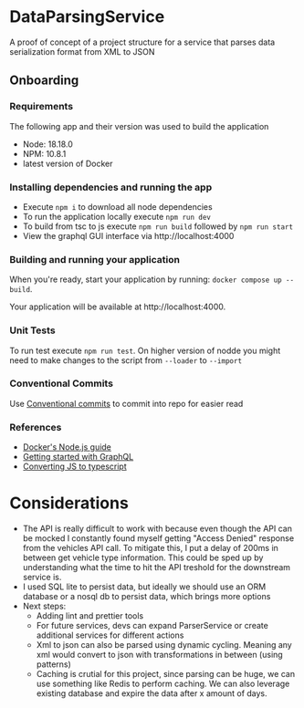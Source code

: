# DataParsingService
A proof of concept of a project structure for a service that parses data serialization format from XML to JSON

## Onboarding

### Requirements
The following app and their version was used to build the application
- Node: 18.18.0
- NPM: 10.8.1
- latest version of Docker

### Installing dependencies and running the app
- Execute `npm i` to download all node dependencies
- To run the application locally execute `npm run dev`
- To build from tsc to js execute `npm run build` followed by `npm run start`
- View the graphql GUI interface via http://localhost:4000

### Building and running your application

When you're ready, start your application by running:
`docker compose up --build`.

Your application will be available at http://localhost:4000.

### Unit Tests

To run test execute `npm run test`. On higher version of nodde you might need to make changes to the script from `--loader` to `--import`

### Conventional Commits
Use [Conventional commits](https://www.conventionalcommits.org/en/v1.0.0/) to commit into repo for easier read

### References
* [Docker's Node.js guide](https://docs.docker.com/language/nodejs/)
* [Getting started with GraphQL](https://graphql.org/graphql-js/)
* [Converting JS to typescript](https://medium.com/@mhuckstepp/step-by-step-guide-to-convert-an-existing-express-node-js-backend-to-typescript-931e435ea95d)

# Considerations

- The API is really difficult to work with because even though the API can be mocked I constantly found myself getting "Access Denied" response from the vehicles API call. To mitigate this, I put a delay of 200ms in between get vehicle type information. This could be sped up by understanding what the time to hit the API treshold for the downstream service is.
- I used SQL lite to persist data, but ideally we should use an ORM database or a nosql db to persist data, which brings more options
- Next steps:
    - Adding lint and prettier tools
    - For future services, devs can expand ParserService or create additional services for different actions
    - Xml to json can also be parsed using dynamic cycling. Meaning any xml would convert to json with transformations in between (using patterns)
    - Caching is crutial for this project, since parsing can be huge, we can use something like Redis to perform caching. We can also leverage existing database and expire the data after x amount of days.